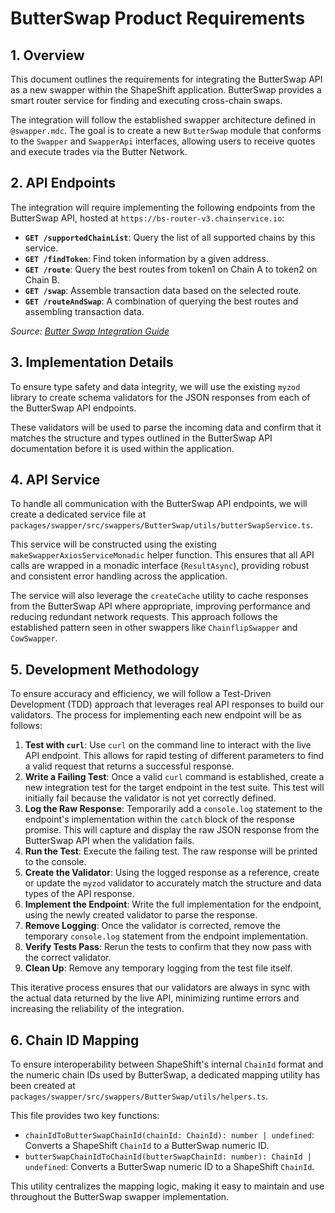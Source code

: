 # ButterSwap Product Requirements

## 1. Overview

This document outlines the requirements for integrating the ButterSwap API as a new swapper within the ShapeShift application. ButterSwap provides a smart router service for finding and executing cross-chain swaps.

The integration will follow the established swapper architecture defined in `@swapper.mdc`. The goal is to create a new `ButterSwap` module that conforms to the `Swapper` and `SwapperApi` interfaces, allowing users to receive quotes and execute trades via the Butter Network.

## 2. API Endpoints

The integration will require implementing the following endpoints from the ButterSwap API, hosted at `https://bs-router-v3.chainservice.io`:

* **`GET /supportedChainList`**: Query the list of all supported chains by this service.
* **`GET /findToken`**: Find token information by a given address.
* **`GET /route`**: Query the best routes from token1 on Chain A to token2 on Chain B.
* **`GET /swap`**: Assemble transaction data based on the selected route.
* **`GET /routeAndSwap`**: A combination of querying the best routes and assembling transaction data.

*Source: [Butter Swap Integration Guide](https://docs.butternetwork.io/butter-swap-integration/integration-guide)*

## 3. Implementation Details

To ensure type safety and data integrity, we will use the existing `myzod` library to create schema validators for the JSON responses from each of the ButterSwap API endpoints.

These validators will be used to parse the incoming data and confirm that it matches the structure and types outlined in the ButterSwap API documentation before it is used within the application.

## 4. API Service

To handle all communication with the ButterSwap API endpoints, we will create a dedicated service file at `packages/swapper/src/swappers/ButterSwap/utils/butterSwapService.ts`.

This service will be constructed using the existing `makeSwapperAxiosServiceMonadic` helper function. This ensures that all API calls are wrapped in a monadic interface (`ResultAsync`), providing robust and consistent error handling across the application.

The service will also leverage the `createCache` utility to cache responses from the ButterSwap API where appropriate, improving performance and reducing redundant network requests. This approach follows the established pattern seen in other swappers like `ChainflipSwapper` and `CowSwapper`.

## 5. Development Methodology

To ensure accuracy and efficiency, we will follow a Test-Driven Development (TDD) approach that leverages real API responses to build our validators. The process for implementing each new endpoint will be as follows:

1. **Test with `curl`**: Use `curl` on the command line to interact with the live API endpoint. This allows for rapid testing of different parameters to find a valid request that returns a successful response.
2. **Write a Failing Test**: Once a valid `curl` command is established, create a new integration test for the target endpoint in the test suite. This test will initially fail because the validator is not yet correctly defined.
3. **Log the Raw Response**: Temporarily add a `console.log` statement to the endpoint's implementation within the `catch` block of the response promise. This will capture and display the raw JSON response from the ButterSwap API when the validation fails.
4. **Run the Test**: Execute the failing test. The raw response will be printed to the console.
5. **Create the Validator**: Using the logged response as a reference, create or update the `myzod` validator to accurately match the structure and data types of the API response.
6. **Implement the Endpoint**: Write the full implementation for the endpoint, using the newly created validator to parse the response.
7. **Remove Logging**: Once the validator is corrected, remove the temporary `console.log` statement from the endpoint implementation.
8. **Verify Tests Pass**: Rerun the tests to confirm that they now pass with the correct validator.
9. **Clean Up**: Remove any temporary logging from the test file itself.

This iterative process ensures that our validators are always in sync with the actual data returned by the live API, minimizing runtime errors and increasing the reliability of the integration.

## 6. Chain ID Mapping

To ensure interoperability between ShapeShift's internal `ChainId` format and the numeric chain IDs used by ButterSwap, a dedicated mapping utility has been created at `packages/swapper/src/swappers/ButterSwap/utils/helpers.ts`.

This file provides two key functions:

* `chainIdToButterSwapChainId(chainId: ChainId): number | undefined`: Converts a ShapeShift `ChainId` to a ButterSwap numeric ID.
* `butterSwapChainIdToChainId(butterSwapChainId: number): ChainId | undefined`: Converts a ButterSwap numeric ID to a ShapeShift `ChainId`.

This utility centralizes the mapping logic, making it easy to maintain and use throughout the ButterSwap swapper implementation.
